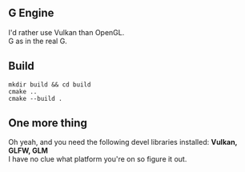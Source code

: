 ## G Engine
I'd rather use Vulkan than OpenGL. \
G as in the real G.

## Build
```
mkdir build && cd build
cmake ..
cmake --build .
```

## One more thing
Oh yeah, and you need the following devel libraries installed: **Vulkan, GLFW, GLM** \
I have no clue what platform you're on so figure it out.